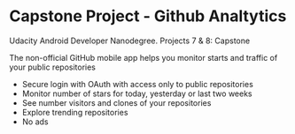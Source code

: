 # Capstone Project - Github Analtytics
Udacity Android Developer Nanodegree. Projects 7 &amp; 8: Capstone

The non-official GitHub mobile app helps you monitor starts and traffic of your public repositories
* Secure login with OAuth with access only to public repositories
* Monitor number of stars for today, yesterday or last two weeks
* See number visitors and clones of your repositories
* Explore trending repositories 
* No ads
